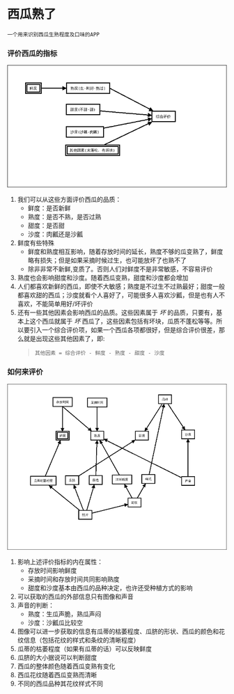 西瓜熟了
========
    一个用来识别西瓜生熟程度及口味的APP

### 评价西瓜的指标
![评价的图片](doc/评价.png)  
1. 我们可以从这些方面评价西瓜的品质：  
   + 鲜度：是否新鲜  
   + 熟度：是否不熟，是否过熟  
   + 甜度：是否甜  
   + 沙度：肉瓤还是沙瓤  
2. 鲜度有些特殊  
   * 鲜度和熟度相互影响，随着存放时间的延长，熟度不够的瓜变熟了，鲜度略有损失；但是如果采摘时候过生，也可能放坏了也熟不了  
   * 除非非常不新鲜,变质了。否则人们对鲜度不是非常敏感，不容易评价  
3. 熟度也会影响甜度和沙度。随着西瓜变熟，甜度和沙度都会增加  
4. 人们都喜欢新鲜的西瓜，即使不大敏感；熟度是不过生不过熟最好；甜度一般都喜欢甜的西瓜；沙度就看个人喜好了，可能很多人喜欢沙瓤，但是也有人不喜欢，不能简单用好/坏评价  
5. 还有一些其他因素会影响西瓜的品质。这些因素属于 *坏* 的品质，只要有，基本上这个西瓜就属于 *坏* 西瓜了，这些因素包括有坏块，瓜质不蓬松等等。所以要引入一个综合评价项，如果一个西瓜各项都很好，但是综合评价很差，那么就是出现这些其他因素了，即:  
   > `其他因素 = 综合评价 - 鲜度 - 熟度 - 甜度 - 沙度`  
       
### 如何来评价  
![分析的图片](doc/分析.png)  
1. 影响上述评价指标的内在属性：  
   * 存放时间影响鲜度  
   * 采摘时间和存放时间共同影响熟度  
   * 甜度和沙度基本由西瓜的品种决定，也许还受种植方式的影响  
2. 可以获取的西瓜的外部信息只有图像和声音  
3. 声音的判断：  
   * 熟度：生瓜声脆，熟瓜声闷  
   * 沙度：沙瓤瓜比较空  
4. 图像可以进一步获取的信息有瓜蒂的枯萎程度、瓜脐的形状、西瓜的颜色和花纹信息（包括花纹的样式和条纹的清晰程度）  
5. 瓜蒂的枯萎程度（如果有瓜蒂的话）可以反映鲜度  
6. 瓜脐的大小据说可以判断甜度  
7. 西瓜的整体颜色随着西瓜变熟有变化  
8. 西瓜花纹随着西瓜变熟而清晰  
9. 不同的西瓜品种其花纹样式不同  
